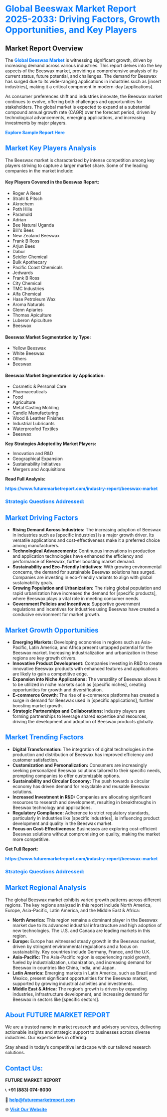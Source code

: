 <h1 style="color: #007BFF;">Global Beeswax Market Report 2025-2033: Driving Factors, Growth Opportunities, and Key Players</h1>

<section id="overview">
<h2>Market Report Overview</h2>
<p>The <a href="https://www.futuremarketreport.com/industry-report/beeswax-market" style="color: #007BFF; text-decoration: none;"><strong>Global Beeswax Market</strong></a> is witnessing significant growth, driven by increasing demand across various industries. This report delves into the key aspects of the Beeswax market, providing a comprehensive analysis of its current status, future potential, and challenges. The demand for Beeswax has surged due to its wide-ranging applications in industries such as [insert industries], making it a critical component in modern-day [applications].</p>
<p>As consumer preferences shift and industries innovate, the Beeswax market continues to evolve, offering both challenges and opportunities for stakeholders. The global market is expected to expand at a substantial compound annual growth rate (CAGR) over the forecast period, driven by technological advancements, emerging applications, and increasing investments by major players.</p>
</section>

<section id="overview">
<p><a href="https://www.futuremarketreport.com/request-sample/reportId=108206" style="color: #007BFF; text-decoration: none;"><strong>Explore Sample Report Here</strong></a></p>
</section>

<section id="key-players">
<h2 style="color: #007BFF;">Market Key Players Analysis</h2>
<p>The Beeswax market is characterized by intense competition among key players striving to capture a larger market share. Some of the leading companies in the market include:</p>
<h4>Key Players Covered in the Beeswax Report:</h4>
<ul><li>Roger A Reed</li><li>Strahl &amp; Pitsch</li><li>Akrochem</li><li>Poth Hille</li><li>Paramold</li><li>Adrian</li><li>Bee Natural Uganda</li><li>Bill&#039;s Bees</li><li>New Zealand Beeswax</li><li>Frank B Ross</li><li>Arjun Bees</li><li>Dabur</li><li>Seidler Chemical</li><li>Bulk Apothecary</li><li>Pacific Coast Chemicals</li><li>Jedwards</li><li>Frank B Ross</li><li>City Chemical</li><li>TMC Industries</li><li>Alfa Chemical</li><li>Hase Petroleum Wax</li><li>Aroma Naturals</li><li>Glenn Apiaries</li><li>Thomas Apiculture</li><li>Luberon Apiculture</li><li>Beeswax</li></ul>
<h4>Beeswax Market Segmentation by Type:</h4>
<ul><li>Yellow Beeswax</li><li>White Beeswax</li><li>Others</li><li>Beeswax</li></ul>

<h4>Beeswax Market Segmentation by Application:</h4>
<ul><li>Cosmetic &amp; Personal Care</li><li>Pharmaceuticals</li><li>Food</li><li>Agriculture</li><li>Metal Casting Molding</li><li>Candle Manufacturing</li><li>Wood &amp; Leather Finishes</li><li>Industrial Lubricants</li><li>Waterproofed Textiles</li><li>Beeswax</li></ul>
<p><strong>Key Strategies Adopted by Market Players:</strong></p>
<ul>
<li>Innovation and R&D</li>
<li>Geographical Expansion</li>
<li>Sustainability Initiatives</li>
<li>Mergers and Acquisitions</li>
</ul>
</section>

<section>
<p><strong>Read Full Analysis: </strong></p><a href="https://www.futuremarketreport.com/industry-report/beeswax-market" style="color: #007BFF; text-decoration: none;"><strong>https://www.futuremarketreport.com/industry-report/beeswax-market</strong></a>
<h3 style="color: #007BFF;">Strategic Questions Addressed:</h3>
</section>

<section id="driving-factors">
<h2 style="color: #007BFF;">Market Driving Factors</h2>
<ul>
<li><strong>Rising Demand Across Industries:</strong> The increasing adoption of Beeswax in industries such as [specific industries] is a major growth driver. Its versatile applications and cost-effectiveness make it a preferred choice among manufacturers.</li>
<li><strong>Technological Advancements:</strong> Continuous innovations in production and application technologies have enhanced the efficiency and performance of Beeswax, further boosting market demand.</li>
<li><strong>Sustainability and Eco-Friendly Initiatives:</strong> With growing environmental concerns, the demand for sustainable Beeswax solutions has surged. Companies are investing in eco-friendly variants to align with global sustainability goals.</li>
<li><strong>Growing Population and Urbanization:</strong> The rising global population and rapid urbanization have increased the demand for [specific products], where Beeswax plays a vital role in meeting consumer needs.</li>
<li><strong>Government Policies and Incentives:</strong> Supportive government regulations and incentives for industries using Beeswax have created a conducive environment for market growth.</li>
</ul>
</section>

<section id="growth-opportunities">
<h2 style="color: #007BFF;">Market Growth Opportunities</h2>
<ul>
<li><strong>Emerging Markets:</strong> Developing economies in regions such as Asia-Pacific, Latin America, and Africa present untapped potential for the Beeswax market. Increasing industrialization and urbanization in these regions are key growth drivers.</li>
<li><strong>Innovative Product Development:</strong> Companies investing in R&D to create innovative Beeswax products with enhanced features and applications are likely to gain a competitive edge.</li>
<li><strong>Expansion into Niche Applications:</strong> The versatility of Beeswax allows it to be utilized in niche markets such as [specific niches], creating opportunities for growth and diversification.</li>
<li><strong>E-commerce Growth:</strong> The rise of e-commerce platforms has created a surge in demand for Beeswax used in [specific applications], further boosting market growth.</li>
<li><strong>Strategic Partnerships and Collaborations:</strong> Industry players are forming partnerships to leverage shared expertise and resources, driving the development and adoption of Beeswax products globally.</li>
</ul>
</section>

<section id="trending-factors">
<h2 style="color: #007BFF;">Market Trending Factors</h2>
<ul>
<li><strong>Digital Transformation:</strong> The integration of digital technologies in the production and distribution of Beeswax has improved efficiency and customer satisfaction.</li>
<li><strong>Customization and Personalization:</strong> Consumers are increasingly seeking personalized Beeswax solutions tailored to their specific needs, prompting companies to offer customizable options.</li>
<li><strong>Sustainability and Circular Economy:</strong> The push towards a circular economy has driven demand for recyclable and reusable Beeswax solutions.</li>
<li><strong>Increased Investment in R&D:</strong> Companies are allocating significant resources to research and development, resulting in breakthroughs in Beeswax technology and applications.</li>
<li><strong>Regulatory Compliance:</strong> Adherence to strict regulatory standards, particularly in industries like [specific industries], is influencing product development and quality in the Beeswax market.</li>
<li><strong>Focus on Cost-Effectiveness:</strong> Businesses are exploring cost-efficient Beeswax solutions without compromising on quality, making the market more competitive.</li>
</ul>
</section>

<section>
<p><strong>Get Full Report: </strong></p><a href="https://www.futuremarketreport.com/industry-report/beeswax-market" style="color: #007BFF; text-decoration: none;"><strong>https://www.futuremarketreport.com/industry-report/beeswax-market</strong></a>
<h3 style="color: #007BFF;">Strategic Questions Addressed:</h3>
</section>


<section id="regional-analysis">
<h2 style="color: #007BFF;">Market Regional Analysis</h2>
<p>The global Beeswax market exhibits varied growth patterns across different regions. The key regions analyzed in this report include North America, Europe, Asia-Pacific, Latin America, and the Middle East & Africa:</p>
<ul>
<li><strong>North America:</strong> This region remains a dominant player in the Beeswax market due to its advanced industrial infrastructure and high adoption of new technologies. The U.S. and Canada are leading markets in this region.</li>
<li><strong>Europe:</strong> Europe has witnessed steady growth in the Beeswax market, driven by stringent environmental regulations and a focus on sustainability. Key countries include Germany, France, and the U.K.</li>
<li><strong>Asia-Pacific:</strong> The Asia-Pacific region is experiencing rapid growth, fueled by industrialization, urbanization, and increasing demand for Beeswax in countries like China, India, and Japan.</li>
<li><strong>Latin America:</strong> Emerging markets in Latin America, such as Brazil and Mexico, present significant opportunities for the Beeswax market, supported by growing industrial activities and investments.</li>
<li><strong>Middle East & Africa:</strong> The region’s growth is driven by expanding industries, infrastructure development, and increasing demand for Beeswax in sectors like [specific sectors].</li>
</ul>
</section>

<footer>
<h2 style="color: #007BFF;">About FUTURE MARKET REPORT</h2>
<p>We are a trusted name in market research and advisory services, delivering actionable insights and strategic support to businesses across diverse industries. Our expertise lies in offering:</p>

<p>Stay ahead in today’s competitive landscape with our tailored research solutions.</p>

<h2 style="color: #007BFF;">Contact Us:</h2>
<p><strong>FUTURE MARKET REPORT</strong></p>
<p>📞 <strong>+91 (883) 074-8030</strong></p>
<p>📧 <strong><a href="mailto:help@futuremarketreport.com" style="color: #007BFF;">help@futuremarketreport.com</a></strong></p>
<p>🌐 <strong><a href="https://www.futuremarketreport.com/" style="color: #007BFF;">Visit Our Website</a></strong></p>
</footer>